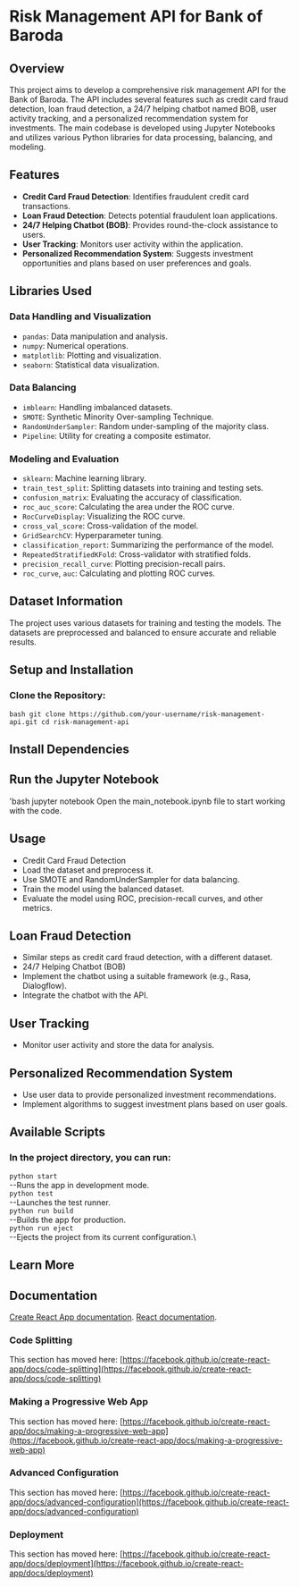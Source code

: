 # Risk Management API for Bank of Baroda

## Overview

This project aims to develop a comprehensive risk management API for the Bank of Baroda. The API includes several features such as credit card fraud detection, loan fraud detection, a 24/7 helping chatbot named BOB, user activity tracking, and a personalized recommendation system for investments. The main codebase is developed using Jupyter Notebooks and utilizes various Python libraries for data processing, balancing, and modeling.

## Features

- **Credit Card Fraud Detection**: Identifies fraudulent credit card transactions.
- **Loan Fraud Detection**: Detects potential fraudulent loan applications.
- **24/7 Helping Chatbot (BOB)**: Provides round-the-clock assistance to users.
- **User Tracking**: Monitors user activity within the application.
- **Personalized Recommendation System**: Suggests investment opportunities and plans based on user preferences and goals.

## Libraries Used

### Data Handling and Visualization
- `pandas`: Data manipulation and analysis.
- `numpy`: Numerical operations.
- `matplotlib`: Plotting and visualization.
- `seaborn`: Statistical data visualization.

### Data Balancing
- `imblearn`: Handling imbalanced datasets.
- `SMOTE`: Synthetic Minority Over-sampling Technique.
- `RandomUnderSampler`: Random under-sampling of the majority class.
- `Pipeline`: Utility for creating a composite estimator.

### Modeling and Evaluation
- `sklearn`: Machine learning library.
- `train_test_split`: Splitting datasets into training and testing sets.
- `confusion_matrix`: Evaluating the accuracy of classification.
- `roc_auc_score`: Calculating the area under the ROC curve.
- `RocCurveDisplay`: Visualizing the ROC curve.
- `cross_val_score`: Cross-validation of the model.
- `GridSearchCV`: Hyperparameter tuning.
- `classification_report`: Summarizing the performance of the model.
- `RepeatedStratifiedKFold`: Cross-validator with stratified folds.
- `precision_recall_curve`: Plotting precision-recall pairs.
- `roc_curve`, `auc`: Calculating and plotting ROC curves.

## Dataset Information

The project uses various datasets for training and testing the models. The datasets are preprocessed and balanced to ensure accurate and reliable results.

## Setup and Installation

### Clone the Repository:
`bash
git clone https://github.com/your-username/risk-management-api.git
cd risk-management-api`

## Install Dependencies

## Run the Jupyter Notebook
'bash
jupyter notebook
Open the main_notebook.ipynb file to start working with the code.

## Usage
- Credit Card Fraud Detection
- Load the dataset and preprocess it.
- Use SMOTE and RandomUnderSampler for data balancing.
- Train the model using the balanced dataset.
- Evaluate the model using ROC, precision-recall curves, and other metrics.
## Loan Fraud Detection
- Similar steps as credit card fraud detection, with a different dataset.
- 24/7 Helping Chatbot (BOB)
- Implement the chatbot using a suitable framework (e.g., Rasa, Dialogflow).
- Integrate the chatbot with the API.
## User Tracking
- Monitor user activity and store the data for analysis.
## Personalized Recommendation System
- Use user data to provide personalized investment recommendations.
- Implement algorithms to suggest investment plans based on user goals.
## Available Scripts
### In the project directory, you can run:

 `python start `\
--Runs the app in development mode.\
 `python test `\
--Launches the test runner.\
 `python run build `\
--Builds the app for production.\
 `python run eject `\
--Ejects the project from its current configuration.\
## Learn More
## Documentation
[Create React App documentation](https://facebook.github.io/create-react-app/docs/getting-started).
[React documentation](https://reactjs.org/).
### Code Splitting

This section has moved here: [https://facebook.github.io/create-react-app/docs/code-splitting](https://facebook.github.io/create-react-app/docs/code-splitting)
### Making a Progressive Web App

This section has moved here: [https://facebook.github.io/create-react-app/docs/making-a-progressive-web-app](https://facebook.github.io/create-react-app/docs/making-a-progressive-web-app)

### Advanced Configuration

This section has moved here: [https://facebook.github.io/create-react-app/docs/advanced-configuration](https://facebook.github.io/create-react-app/docs/advanced-configuration)

### Deployment

This section has moved here: [https://facebook.github.io/create-react-app/docs/deployment](https://facebook.github.io/create-react-app/docs/deployment)


